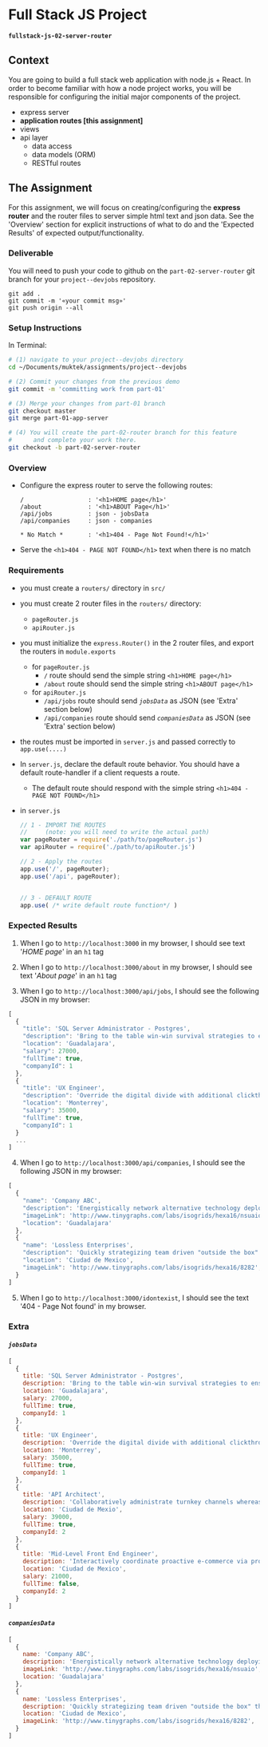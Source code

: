 # Full Stack JS Project
**`fullstack-js-02-server-router`**


## Context
You are going to build a full stack web application with node.js + React. In order to become familiar with how a node project works, you will be responsible for configuring the  initial major components of the project.  

- express server
- **application routes [this assignment]**
- views
- api layer
  - data access
  - data models (ORM)
  - RESTful routes

## The Assignment

For this assignment, we will focus on creating/configuring the **express router** and the router files to server simple html text and json data. See the 'Overview' section for explicit instructions of what to do and the 'Expected Results' of expected output/functionality.

### Deliverable

You will need to push your code to github on the `part-02-server-router` git branch for your `project--devjobs` repository.

```
git add .
git commit -m '«your commit msg»'
git push origin --all
```

### Setup Instructions

In Terminal:

```sh
# (1) navigate to your project--devjobs directory
cd ~/Documents/muktek/assignments/project--devjobs

# (2) Commit your changes from the previous demo
git commit -m 'committing work from part-01'

# (3) Merge your changes from part-01 branch
git checkout master
git merge part-01-app-server

# (4) You will create the part-02-router branch for this feature
#      and complete your work there.      
git checkout -b part-02-server-router

```

### Overview

- Configure the express router to serve the following routes:
  ```
  /                  : '<h1>HOME page</h1>'
  /about             : '<h1>ABOUT Page</h1>'
  /api/jobs          : json - jobsData
  /api/companies     : json - companies

  * No Match *       : '<h1>404 - Page Not Found!</h1>'
  ```

- Serve the `<h1>404 - PAGE NOT FOUND</h1>` text when there is no match

### Requirements

- you must create a `routers/` directory in `src/`

- you must create 2 router files in the `routers/` directory:
  - `pageRouter.js`
  - `apiRouter.js`

- you must initialize the `express.Router()` in the 2 router files, and export the routers in `module.exports`
  - for `pageRouter.js`
    - `/` route should send the simple string `<h1>HOME page</h1>`
    - `/about` route should send the simple string `<h1>ABOUT page</h1>`
  - for `apiRouter.js`
    - `/api/jobs` route should send _`jobsData`_ as JSON (see 'Extra' section below)
    - `/api/companies` route should send _`companiesData`_ as JSON (see 'Extra' section below)

- the routes must be imported in `server.js` and passed correctly to `app.use(....)`

- In `server.js`, declare the default route behavior. You should have a default route-handler if a client requests a route.
  - The default route should respond with the simple string `<h1>404 - PAGE NOT FOUND</h1>`

- in `server.js`
  ```js
  // 1 - IMPORT THE ROUTES
  //     (note: you will need to write the actual path)
  var pageRouter = require('./path/to/pageRouter.js')
  var apiRouter = require('./path/to/apiRouter.js')

  // 2 - Apply the routes
  app.use('/', pageRouter);
  app.use('/api', pageRouter);


  // 3 - DEFAULT ROUTE
  app.use( /* write default route function*/ )
  ```


### Expected Results

1. When I go to `http://localhost:3000` in my browser, I should see text '_HOME page_' in an `h1` tag

2. When I go to `http://localhost:3000/about` in my browser, I should see text '_About page_' in an `h1` tag  

3. When I go to `http://localhost:3000/api/jobs`, I should see the following JSON in my browser:
  ```js
  [
    {
      "title": 'SQL Server Administrator - Postgres',
      "description": 'Bring to the table win-win survival strategies to ensure proactive domination. User generated "content" in real-time will have multiple touchpoints for offshoring.',
      "location": 'Guadalajara',
      "salary": 27000,
      "fullTime": true,
      "companyId": 1
    },
    {
      "title": 'UX Engineer',
      "description": 'Override the digital divide with additional clickthroughs from DevOps. Leverage agile frameworks to provide a robust synopsis for high level overviews.',
      "location": 'Monterrey',
      "salary": 35000,
      "fullTime": true,
      "companyId": 1
    }
    ...
  ]
  ```

4. When I go to `http://localhost:3000/api/companies`, I should see the following JSON in my browser:
  ```js
  [
    {
      "name": 'Company ABC',
      "description": 'Energistically network alternative technology deploying impactful partnerships.',
      "imageLink": 'http://www.tinygraphs.com/labs/isogrids/hexa16/nsuaio',
      "location": 'Guadalajara'
    },
    {
      "name": 'Lossless Enterprises',
      "description": 'Quickly strategizing team driven "outside the box" thinking.',
      "location": 'Ciudad de Mexico',
      "imageLink": 'http://www.tinygraphs.com/labs/isogrids/hexa16/8282',
    }
  ]
  ```

5. When I go to `http://localhost:3000/idontexist`, I should see the text '404 - Page Not found' in my browser.


### Extra

#### _`jobsData`_

```js
[
  {
    title: 'SQL Server Administrator - Postgres',
    description: 'Bring to the table win-win survival strategies to ensure proactive domination. User generated content in real-time will have multiple touchpoints for offshoring.',
    location: 'Guadalajara',
    salary: 27000,
    fullTime: true,
    companyId: 1
  },
  {
    title: 'UX Engineer',
    description: 'Override the digital divide with additional clickthroughs from DevOps. Leverage agile frameworks to provide a robust synopsis for high level overviews.',
    location: 'Monterrey',
    salary: 35000,
    fullTime: true,
    companyId: 1
  },
  {
    title: 'API Architect',
    description: 'Collaboratively administrate turnkey channels whereas virtual e-tailers. Objectively seize scalable metrics whereas proactive e-services.',
    location: 'Ciudad de Mexio',
    salary: 39000,
    fullTime: true,
    companyId: 2
  },
  {
    title: 'Mid-Level Front End Engineer',
    description: 'Interactively coordinate proactive e-commerce via process-centric "outside the box" thinking. Completely pursue scalable customer service through sustainable potentialities.',
    location: 'Ciudad de Mexico',
    salary: 21000,
    fullTime: false,
    companyId: 2
  }
]
```

#### _`companiesData`_
```js
[
  {
    name: 'Company ABC',
    description: 'Energistically network alternative technology deploying impactful partnerships.',
    imageLink: 'http://www.tinygraphs.com/labs/isogrids/hexa16/nsuaio',
    location: 'Guadalajara'
  },
  {
    name: 'Lossless Enterprises',
    description: 'Quickly strategizing team driven "outside the box" thinking.',
    location: 'Ciudad de Mexico',
    imageLink: 'http://www.tinygraphs.com/labs/isogrids/hexa16/8282',
  }
]
```
